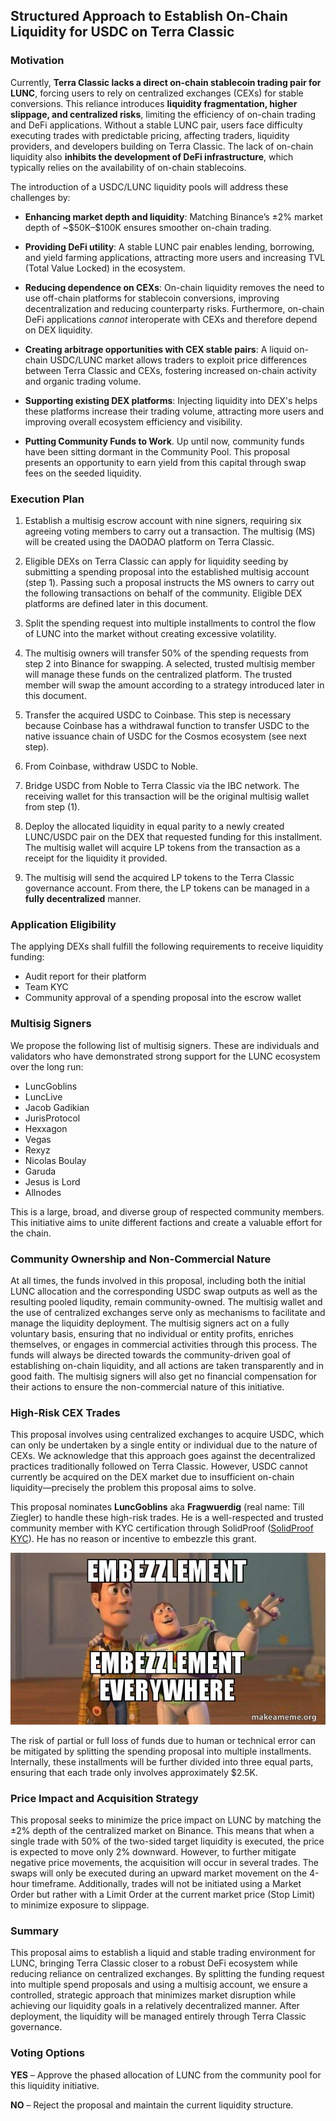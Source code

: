 ## Structured Approach to Establish On-Chain Liquidity for USDC on Terra Classic

### Motivation

Currently, **Terra Classic lacks a direct on-chain stablecoin trading pair for LUNC**, forcing users to rely on centralized exchanges (CEXs) for stable conversions. This reliance introduces **liquidity fragmentation, higher slippage, and centralized risks**, limiting the efficiency of on-chain trading and DeFi applications. Without a stable LUNC pair, users face difficulty executing trades with predictable pricing, affecting traders, liquidity providers, and developers building on Terra Classic. The lack of on-chain liquidity also **inhibits the development of DeFi infrastructure**, which typically relies on the availability of on-chain stablecoins.

The introduction of a USDC/LUNC liquidity pools will address these challenges by:

- **Enhancing market depth and liquidity**: Matching Binance’s ±2% market depth of \~\$50K–\$100K ensures smoother on-chain trading.

- **Providing DeFi utility**: A stable LUNC pair enables lending, borrowing, and yield farming applications, attracting more users and increasing TVL (Total Value Locked) in the ecosystem.

- **Reducing dependence on CEXs**: On-chain liquidity removes the need to use off-chain platforms for stablecoin conversions, improving decentralization and reducing counterparty risks. Furthermore, on-chain DeFi applications *cannot* interoperate with CEXs and therefore depend on DEX liquidity.

- **Creating arbitrage opportunities with CEX stable pairs**: A liquid on-chain USDC/LUNC market allows traders to exploit price differences between Terra Classic and CEXs, fostering increased on-chain activity and organic trading volume.

- **Supporting existing DEX platforms**: Injecting liquidity into DEX's helps these platforms increase their trading volume, attracting more users and improving overall ecosystem efficiency and visibility.

- **Putting Community Funds to Work**. Up until now, community funds have been sitting dormant in the Community Pool. This proposal presents an opportunity to earn yield from this capital through swap fees on the seeded liquidity.

### Execution Plan

1. Establish a multisig escrow account with nine signers, requiring six agreeing voting members to carry out a transaction. The multisig (MS) will be created using the DAODAO platform on Terra Classic.

2. Eligible DEXs on Terra Classic can apply for liquidity seeding by submitting a spending proposal into the established multisig account (step 1). Passing such a proposal instructs the MS owners to carry out the following transactions on behalf of the community. Eligible DEX platforms are defined later in this document.

3. Split the spending request into multiple installments to control the flow of LUNC into the market without creating excessive volatility.

4. The multisig owners will transfer 50% of the spending requests from step 2 into Binance for swapping. A selected, trusted multisig member will manage these funds on the centralized platform. The trusted member will swap the amount according to a strategy introduced later in this document.

5. Transfer the acquired USDC to Coinbase. This step is necessary because Coinbase has a withdrawal function to transfer USDC to the native issuance chain of USDC for the Cosmos ecosystem (see next step).

6. From Coinbase, withdraw USDC to Noble.

7. Bridge USDC from Noble to Terra Classic via the IBC network. The receiving wallet for this transaction will be the original multisig wallet from step (1).

8. Deploy the allocated liquidity in equal parity to a newly created LUNC/USDC pair on the DEX that requested funding for this installment. The multisig wallet will acquire LP tokens from the transaction as a receipt for the liquidity it provided.

9. The multisig will send the acquired LP tokens to the Terra Classic governance account. From there, the LP tokens can be managed in a **fully decentralized** manner.

### Application Eligibility

The applying DEXs shall fulfill the following requirements to receive liquidity funding:

- Audit report for their platform
- Team KYC
- Community approval of a spending proposal into the escrow wallet

### Multisig Signers

We propose the following list of multisig signers. These are individuals and validators who have demonstrated strong support for the LUNC ecosystem over the long run:

- LuncGoblins
- LuncLive
- Jacob Gadikian
- JurisProtocol
- Hexxagon
- Vegas
- Rexyz
- Nicolas Boulay
- Garuda
- Jesus is Lord
- Allnodes

This is a large, broad, and diverse group of respected community members. This initiative aims to unite different factions and create a valuable effort for the chain.

### Community Ownership and Non-Commercial Nature

At all times, the funds involved in this proposal, including both the initial LUNC allocation and the corresponding USDC swap outputs as well as the resulting pooled liqudity, remain community-owned. The multisig wallet and the use of centralized exchanges serve only as mechanisms to facilitate and manage the liquidity deployment. The multisig signers act on a fully voluntary basis, ensuring that no individual or entity profits, enriches themselves, or engages in commercial activities through this process. The funds will always be directed towards the community-driven goal of establishing on-chain liquidity, and all actions are taken transparently and in good faith. The multisig signers will also get no financial compensation for their actions to ensure the non-commercial nature of this initiative.

### High-Risk CEX Trades

This proposal involves using centralized exchanges to acquire USDC, which can only be undertaken by a single entity or individual due to the nature of CEXs. We acknowledge that this approach goes against the decentralized practices traditionally followed on Terra Classic. However, USDC cannot currently be acquired on the DEX market due to insufficient on-chain liquidity—precisely the problem this proposal aims to solve.

This proposal nominates **LuncGoblins** aka **Fragwuerdig** (real name: Till Ziegler) to handle these high-risk trades. He is a well-respected and trusted community member with KYC certification through SolidProof ([SolidProof KYC](https://github.com/solidproof/projects/tree/main/2024/Fragwuerdig)). He has no reason or incentive to embezzle this grant.

<p align="center">
    <img src="metadata/embezzlement.jpg" alt="Embezzlement">
</p>

The risk of partial or full loss of funds due to human or technical error can be mitigated by splitting the spending proposal into multiple installments. Internally, these installments will be further divided into three equal parts, ensuring that each trade only involves approximately \$2.5K.

### Price Impact and Acquisition Strategy

This proposal seeks to minimize the price impact on LUNC by matching the ±2% depth of the centralized market on Binance. This means that when a single trade with 50% of the two-sided target liquidity is executed, the price is expected to move only 2% downward. However, to further mitigate negative price movements, the acquisition will occur in several trades. The swaps will only be executed during an upward market movement on the 4-hour timeframe. Additionally, trades will not be initiated using a Market Order but rather with a Limit Order at the current market price (Stop Limit) to minimize exposure to slippage.

### Summary

This proposal aims to establish a liquid and stable trading environment for LUNC, bringing Terra Classic closer to a robust DeFi ecosystem while reducing reliance on centralized exchanges. By splitting the funding request into multiple spend proposals and using a multisig account, we ensure a controlled, strategic approach that minimizes market disruption while achieving our liquidity goals in a relatively decentralized manner. After deployment, the liquidity will be managed entirely through Terra Classic governance.

### Voting Options

**YES** – Approve the phased allocation of LUNC from the community pool for this liquidity initiative.

**NO** – Reject the proposal and maintain the current liquidity structure.
